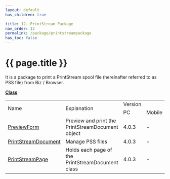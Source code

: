 ```yaml
---
layout: default
has_children: true

title: 12. PrintStream Package
nav_order: 12
permalink: /package/printstreampackage
has_toc: false
---
```


# {{ page.title }}

It is a package to print a PrintStream spool file (hereinafter referred to as PSS file) from Biz / Browser.

<u><b>Class</b></u>

<table>
    <tr>
        <td rowspan="2">Name</td>
        <td rowspan="2">Explanation</td>
        <td>Version</td>
    </tr>
    <tr>
        <td>PC</td>
        <td>Mobile</td>
        <td>AI</td>
    </tr>
    <tr>
        <td><a href="/package/printstreampackage/previewform">PreviewForm</a></td>
        <td>Preview and print the PrintStreamDocument object</td>
        <td>4.0.3</td>
        <td>-</td>
        <td>-</td>
    </tr>
    <tr>
        <td><a href="/package/printstreampackage/printstreamdocument">PrintStreamDocument</a></td>
        <td>Manage PSS files</td>
        <td>4.0.3</td>
        <td>-</td>
        <td>-</td>
    </tr>
    <tr>
        <td><a href="/package/printstreampackage/printstreampage">PrintStreamPage</a></td>
        <td>Holds each page of the PrintStreamDocument class</td>
        <td>4.0.3</td>
        <td>-</td>
        <td>-</td>
    </tr>
</table>